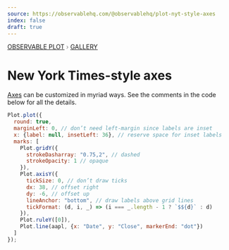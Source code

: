 ```yaml
---
source: https://observablehq.com/@observablehq/plot-nyt-style-axes
index: false
draft: true
---
```


<div style="color: grey; font: 13px/25.5px var(--sans-serif); text-transform: uppercase;"><h1 style="display: none;">Plot: New York Times-style axes</h1><a href="/plot">Observable Plot</a> › <a href="/@observablehq/plot-gallery">Gallery</a></div>

# New York Times-style axes

[Axes](https://observablehq.com/plot/marks/axis) can be customized in myriad ways. See the comments in the code below for all the details.

```js echo
Plot.plot({
  round: true,
  marginLeft: 0, // don’t need left-margin since labels are inset
  x: {label: null, insetLeft: 36}, // reserve space for inset labels
  marks: [
    Plot.gridY({
      strokeDasharray: "0.75,2", // dashed
      strokeOpacity: 1 // opaque
    }),
    Plot.axisY({
      tickSize: 0, // don’t draw ticks
      dx: 38, // offset right
      dy: -6, // offset up
      lineAnchor: "bottom", // draw labels above grid lines
      tickFormat: (d, i, _) => (i === _.length - 1 ? `$${d}` : d)
    }),
    Plot.ruleY([0]),
    Plot.line(aapl, {x: "Date", y: "Close", markerEnd: "dot"})
  ]
});
```
